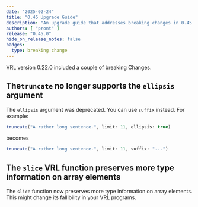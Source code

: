 ```yaml
---
date: "2025-02-24"
title: "0.45 Upgrade Guide"
description: "An upgrade guide that addresses breaking changes in 0.45.0"
authors: [ "pront" ]
release: "0.45.0"
hide_on_release_notes: false
badges:
  type: breaking change
---
```


VRL version 0.22.0 included a couple of breaking Changes.

##  The`truncate` no longer supports the `ellipsis` argument

The `ellipsis` argument was deprecated. You can use `suffix` instead. For example:

```javascript
truncate("A rather long sentence.", limit: 11, ellipsis: true)
```

becomes

```javascript
truncate("A rather long sentence.", limit: 11, suffix: "...")
```


## The `slice` VRL function preserves more type information on array elements

The `slice` function now preserves more type information on array elements. This might change its
fallibility in your VRL programs.

